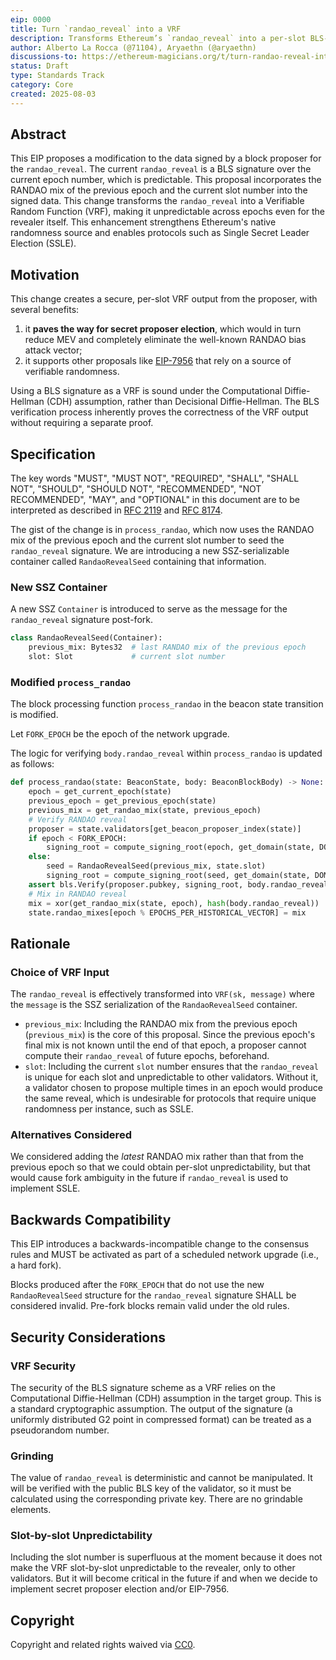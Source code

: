 ```yaml
---
eip: 0000
title: Turn `randao_reveal` into a VRF
description: Transforms Ethereum’s `randao_reveal` into a per-slot BLS-based VRF by signing the previous epoch’s mix and current slot.
author: Alberto La Rocca (@71104), Aryaethn (@aryaethn)
discussions-to: https://ethereum-magicians.org/t/turn-randao-reveal-into-a-vrf/24999
status: Draft
type: Standards Track
category: Core
created: 2025-08-03
---
```


## Abstract

This EIP proposes a modification to the data signed by a block proposer for the `randao_reveal`. The current `randao_reveal` is a BLS signature over the current epoch number, which is predictable. This proposal incorporates the RANDAO mix of the previous epoch and the current slot number into the signed data. This change transforms the `randao_reveal` into a Verifiable Random Function (VRF), making it unpredictable across epochs even for the revealer itself. This enhancement strengthens Ethereum's native randomness source and enables protocols such as Single Secret Leader Election (SSLE).

## Motivation

This change creates a secure, per-slot VRF output from the proposer, with several benefits:

1. it **paves the way for secret proposer election**, which would in turn reduce MEV and completely eliminate the well-known RANDAO bias attack vector;
2. it supports other proposals like [EIP-7956](./eip-7956.md) that rely on a source of verifiable randomness.

Using a BLS signature as a VRF is sound under the Computational Diffie-Hellman (CDH) assumption, rather than Decisional Diffie-Hellman. The BLS verification process inherently proves the correctness of the VRF output without requiring a separate proof.

## Specification

The key words "MUST", "MUST NOT", "REQUIRED", "SHALL", "SHALL NOT", "SHOULD", "SHOULD NOT", "RECOMMENDED", "NOT RECOMMENDED", "MAY", and "OPTIONAL" in this document are to be interpreted as described in [RFC 2119](https://www.rfc-editor.org/rfc/rfc2119) and [RFC 8174](https://www.rfc-editor.org/rfc/rfc8174).

The gist of the change is in `process_randao`, which now uses the RANDAO mix of the previous epoch and the current slot number to seed the `randao_reveal` signature. We are introducing a new SSZ-serializable container called `RandaoRevealSeed` containing that information.

### New SSZ Container

A new SSZ `Container` is introduced to serve as the message for the `randao_reveal` signature post-fork.

```python
class RandaoRevealSeed(Container):
    previous_mix: Bytes32  # last RANDAO mix of the previous epoch
    slot: Slot             # current slot number
```

### Modified `process_randao`

The block processing function `process_randao` in the beacon state transition is modified.

Let `FORK_EPOCH` be the epoch of the network upgrade.

The logic for verifying `body.randao_reveal` within `process_randao` is updated as follows:

```python
def process_randao(state: BeaconState, body: BeaconBlockBody) -> None:
    epoch = get_current_epoch(state)
    previous_epoch = get_previous_epoch(state)
    previous_mix = get_randao_mix(state, previous_epoch)
    # Verify RANDAO reveal
    proposer = state.validators[get_beacon_proposer_index(state)]
    if epoch < FORK_EPOCH:
        signing_root = compute_signing_root(epoch, get_domain(state, DOMAIN_RANDAO))
    else:
        seed = RandaoRevealSeed(previous_mix, state.slot)
        signing_root = compute_signing_root(seed, get_domain(state, DOMAIN_RANDAO))
    assert bls.Verify(proposer.pubkey, signing_root, body.randao_reveal)
    # Mix in RANDAO reveal
    mix = xor(get_randao_mix(state, epoch), hash(body.randao_reveal))
    state.randao_mixes[epoch % EPOCHS_PER_HISTORICAL_VECTOR] = mix
```

## Rationale

### Choice of VRF Input

The `randao_reveal` is effectively transformed into `VRF(sk, message)` where the `message` is the SSZ serialization of the `RandaoRevealSeed` container.

- `previous_mix`: Including the RANDAO mix from the previous epoch (`previous_mix`) is the core of this proposal. Since the previous epoch's final mix is not known until the end of that epoch, a proposer cannot compute their `randao_reveal` of future epochs, beforehand.
- `slot`: Including the current `slot` number ensures that the `randao_reveal` is unique for each slot and unpredictable to other validators. Without it, a validator chosen to propose multiple times in an epoch would produce the same reveal, which is undesirable for protocols that require unique randomness per instance, such as SSLE.

### Alternatives Considered

We considered adding the _latest_ RANDAO mix rather than that from the previous epoch so that we could obtain per-slot unpredictability, but that would cause fork ambiguity in the future if `randao_reveal` is used to implement SSLE.

## Backwards Compatibility

This EIP introduces a backwards-incompatible change to the consensus rules and MUST be activated as part of a scheduled network upgrade (i.e., a hard fork).

Blocks produced after the `FORK_EPOCH` that do not use the new `RandaoRevealSeed` structure for the `randao_reveal` signature SHALL be considered invalid. Pre-fork blocks remain valid under the old rules.

## Security Considerations

### VRF Security

The security of the BLS signature scheme as a VRF relies on the Computational Diffie-Hellman (CDH) assumption in the target group. This is a standard cryptographic assumption. The output of the signature (a uniformly distributed G2 point in compressed format) can be treated as a pseudorandom number.

### Grinding

The value of `randao_reveal` is deterministic and cannot be manipulated. It will be verified with the public BLS key of the validator, so it must be calculated using the corresponding private key. There are no grindable elements.

### Slot-by-slot Unpredictability

Including the slot number is superfluous at the moment because it does not make the VRF slot-by-slot unpredictable to the revealer, only to other validators. But it will become critical in the future if and when we decide to implement secret proposer election and/or EIP-7956.

## Copyright

Copyright and related rights waived via [CC0](../LICENSE.md).
